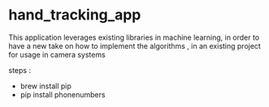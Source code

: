 # hand_tracking_app
This application leverages existing libraries in machine learning, in order to have a new take on how to implement the algorithms , in an existing project for usage in camera systems 


steps :

- brew install pip
- pip install phonenumbers
